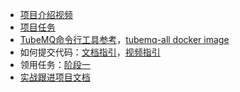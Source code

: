 - [项目介绍视频](https://lexiangla.com/teams/k100046/classes/36c50996166311ee9c4682ef70ddc567?type=0&company_from=79350bd4d06911ea91f05254002f1020)
- [项目任务](https://github.com/Tencent/OpenSourceTalent/issues/39)
- [TubeMQ命令行工具参考](https://inlong.apache.org/zh-CN/docs/modules/tubemq/overview)，[tubemq-all docker image](https://github.com/apache/inlong/tree/master/inlong-tubemq/tubemq-docker/tubemq-all)
- 如何提交代码：[文档指引](https://inlong.apache.org/zh-CN/community/how-to-commit/)，[视频指引](https://share.weiyun.com/nzO55yBD)
- 领用任务：[阶段一](https://github.com/apache/inlong/issues/8687)
- [实战跟进项目文档](https://doc.weixin.qq.com/sheet/e3_ALoAUgbdAFwDomICUCES16if4q7gS?scode=AJEAIQdfAAomyulVgYALoAUgbdAFwtab=BB08J2&tab=BB08J2)

